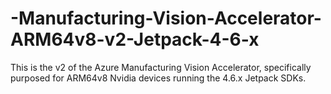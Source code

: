 # -Manufacturing-Vision-Accelerator-ARM64v8-v2-Jetpack-4-6-x

This is the v2 of the Azure Manufacturing Vision Accelerator, specifically purposed for ARM64v8 Nvidia devices running the 4.6.x Jetpack SDKs.